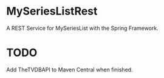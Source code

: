 # MySeriesListRest
A REST Service for MySeriesList with the Spring Framework.

# TODO
Add TheTVDBAPI to Maven Central when finished.
